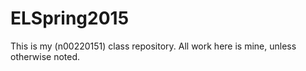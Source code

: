 # ELSpring2015
This is my (n00220151) class repository. All work here is mine, unless otherwise noted. 

